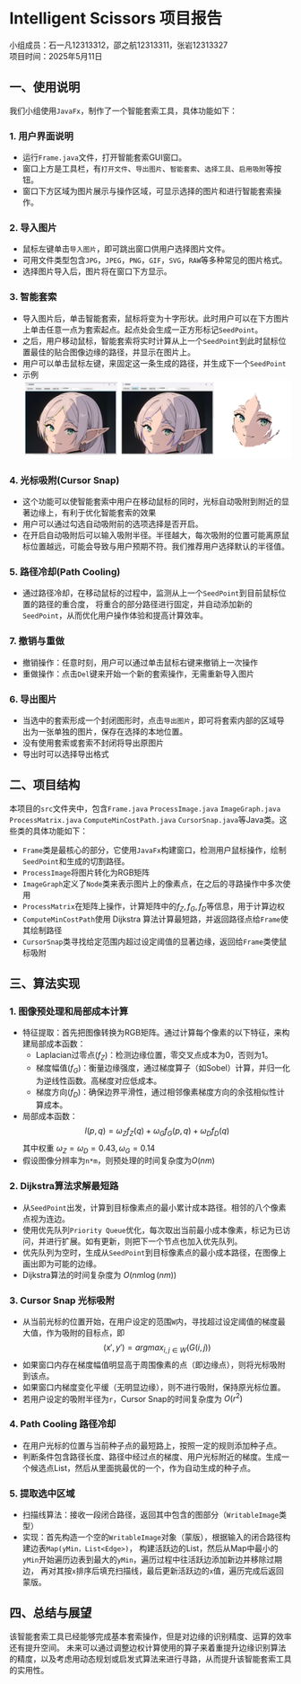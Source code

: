# Intelligent Scissors 项目报告
小组成员：石一凡12313312，邵之航12313311，张岩12313327 \
项目时间：2025年5月11日

## 一、使用说明
我们小组使用`JavaFx`，制作了一个智能套索工具，具体功能如下：
### 1. 用户界面说明
- 运行`Frame.java`文件，打开智能套索GUI窗口。
- 窗口上方是工具栏，有`打开文件`、`导出图片`、`智能套索`、`选择工具`、`启用吸附`等按钮。
- 窗口下方区域为图片展示与操作区域，可显示选择的图片和进行智能套索操作。
### 2. 导入图片
- 鼠标左键单击`导入图片`，即可跳出窗口供用户选择图片文件。
- 可用文件类型包含`JPG`，`JPEG`，`PNG`，`GIF`，`SVG`，`RAW`等多种常见的图片格式。
- 选择图片导入后，图片将在窗口下方显示。
### 3. 智能套索
- 导入图片后，单击智能套索，鼠标将变为十字形状。此时用户可以在下方图片上单击任意一点为套索起点。起点处会生成一正方形标记`SeedPoint`。
- 之后，用户移动鼠标，智能套索将实时计算从上一个`SeedPoint`到此时鼠标位置最佳的贴合图像边缘的路径，并显示在图片上。
- 用户可以单击鼠标左键，来固定这一条生成的路径，并生成下一个`SeedPoint`
- 示例 ![img_2.png](img_2.png)
### 4. 光标吸附(Cursor Snap)
- 这个功能可以使智能套索中用户在移动鼠标的同时，光标自动吸附到附近的显著边缘上，有利于优化智能套索的效果
- 用户可以通过勾选自动吸附前的选项选择是否开启。
- 在开启自动吸附后可以输入吸附半径。半径越大，每次吸附的位置可能离原鼠标位置越远，可能会导致与用户预期不符。我们推荐用户选择默认的半径值。
### 5. 路径冷却(Path Cooling)
- 通过路径冷却，在移动鼠标的过程中，监测从上一个`SeedPoint`到目前鼠标位置的路径的重合度，
将重合的部分路径进行固定，并自动添加新的`SeedPoint`，从而优化用户操作体验和提高计算效率。
### 7. 撤销与重做
- 撤销操作：任意时刻，用户可以通过单击鼠标右键来撤销上一次操作
- 重做操作：点击`Del`键来开始一个新的套索操作，无需重新导入图片
### 6. 导出图片
- 当选中的套索形成一个封闭图形时，点击`导出图片`，即可将套索内部的区域导出为一张单独的图片，保存在选择的本地位置。
- 没有使用套索或套索不封闭将导出原图片
- 导出时可以选择导出格式

## 二、项目结构
本项目的`src`文件夹中，包含`Frame.java` `ProcessImage.java` `ImageGraph.java` `ProcessMatrix.java` `ComputeMinCostPath.java` `CursorSnap.java`等Java类。这些类的具体功能如下：

- `Frame`类是最核心的部分，它使用`JavaFx`构建窗口，检测用户鼠标操作，绘制`SeedPoint`和生成的切割路径。
- `ProcessImage`将图片转化为RGB矩阵
- `ImageGraph`定义了`Node`类来表示图片上的像素点，在之后的寻路操作中多次使用
- `ProcessMatrix`在矩阵上操作，计算矩阵中的$f_Z, f_G, f_D$等信息，用于计算边权
- `ComputeMinCostPath`使用 Dijkstra 算法计算最短路，并返回路径点给`Frame`使其绘制路径
- `CursorSnap`类寻找给定范围内超过设定阈值的显著边缘，返回给`Frame`类使鼠标吸附

## 三、算法实现
### 1. 图像预处理和局部成本计算
- 特征提取：首先把图像转换为RGB矩阵。通过计算每个像素的以下特征，来构建局部成本函数：
  - Laplacian过零点($f_Z$)：检测边缘位置，零交叉点成本为0，否则为1。
  - 梯度幅值($f_G$)：衡量边缘强度，通过梯度算子（如Sobel）计算，并归一化为逆线性函数。高梯度对应低成本。
  - 梯度方向($f_D$)：确保边界平滑性，通过相邻像素梯度方向的余弦相似性计算成本。
- 局部成本函数：$$l(p,q) = \omega_Zf_Z(q) + \omega_Gf_G(p,q) + \omega_Df_D(q)$$ 其中权重 $\omega_Z = \omega_D = 0.43, \omega_G = 0.14$
- 假设图像分辨率为`n*m`，则预处理的时间复杂度为$O(nm)$
### 2. Dijkstra算法求解最短路
- 从`SeedPoint`出发，计算到目标像素点的最小累计成本路径。相邻的八个像素点视为连边。
- 使用优先队列`Priority Queue`优化，每次取出当前最小成本像素，标记为已访问，并进行扩展。如有更新，则把下一个节点也加入优先队列。
- 优先队列为空时，生成从`SeedPoint`到目标像素点的最小成本路径，在图像上画出即为可能的边缘。
- Dijkstra算法的时间复杂度为 $O(nm\log(nm))$
### 3. Cursor Snap 光标吸附
- 从当前光标的位置开始，在用户设定的范围`W`内，寻找超过设定阈值的梯度最大值，作为吸附的目标点，即
$$(x',y') = argmax_{i,j \in W}(G(i,j))$$
- 如果窗口内存在梯度幅值明显高于周围像素的点（即边缘点），则将光标吸附到该点。
- 如果窗口内梯度变化平缓（无明显边缘），则不进行吸附，保持原光标位置。
- 若用户设定的吸附半径为`r`，Cursor Snap的时间复杂度为 $O(r^2)$
### 4. Path Cooling 路径冷却
- 在用户光标的位置与当前种子点的最短路上，按照一定的规则添加种子点。
- 判断条件包含路径长度、路径中经过点的梯度、用户光标附近的梯度。生成一个候选点List，然后从里面挑最优的一个，作为自动生成的种子点。
### 5. 提取选中区域
- 扫描线算法：接收一段闭合路径，返回其中包含的图部分（`WritableImage`类型）
- 实现：首先构造一个空的`WritableImage`对象（蒙版），根据输入的闭合路径构建边表`Map(yMin，List<Edge>)`，
构建活跃边的List，然后从Map中最小的`yMin`开始遍历边表到最大的`yMin`，遍历过程中往活跃边添加新边并移除过期边，
再对其按`x`排序后填充扫描线，最后更新活跃边的`x`值，遍历完成后返回蒙版。

## 四、总结与展望
该智能套索工具已经能够完成基本套索操作，但是对边缘的识别精度、运算的效率还有提升空间。
未来可以通过调整边权计算使用的算子来着重提升边缘识别算法的精度，以及考虑用动态规划或启发式算法来进行寻路，从而提升该智能套索工具的实用性。